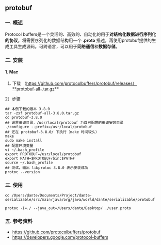 ## protobuf

### 一. 概述

Protocol buffers是一个灵活的、高效的、自动化的用于**对结构化数据进行序列化的协议**。将需要序列化的数据结构用一个 **.proto** 描述，再使用protobuf提供的生成工具生成源码，可跨语言，可以用于**网络通信**和**数据存储**。


### 二. 安装
#### 1. Mac
1) 下载 （https://github.com/protocolbuffers/protobuf/releases）**protobuf-all-<version>.tar.gz**

2）步骤

```shell
## 本例下载的版本 3.8.0
tar -zxf protobuf-all-3.8.0.tar.gz
cd protobuf-3.8.0
## 设置编译目录，/usr/local/protobuf 为自己配置的编译安装目录
./configure --prefix=/usr/local/protobuf
## 还在 protobuf-3.8.0/ 下执行（make 时间较久）
make			
sudo make install
## 配置环境变量
vi ~/.bash_profile
export PROTOBUF=/usr/local/protobuf
export PATH=$PROTOBUF/bin:$PATH#
source ~/.bash_profile
## 测试，输出 libprotoc 3.8.0 表示安装成功
protoc --version
```

### 三. 使用



```shell
cd /Users/dante/Documents/Project/dante-serializable/src/main/java/org/java/world/dante/serializable/protobuf

protoc -I=./ --java_out=/Users/dante/Desktop/ ./user.proto 
```



### 五. 参考资料

- https://github.com/protocolbuffers/protobuf
- https://developers.google.com/protocol-buffers
